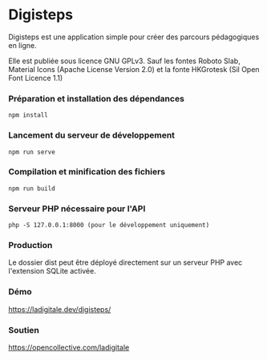 # Digisteps

Digisteps est une application simple pour créer des parcours pédagogiques en ligne. 

Elle est publiée sous licence GNU GPLv3.
Sauf les fontes Roboto Slab, Material Icons (Apache License Version 2.0) et la fonte HKGrotesk (Sil Open Font Licence 1.1)

### Préparation et installation des dépendances
```
npm install
```

### Lancement du serveur de développement
```
npm run serve
```

### Compilation et minification des fichiers
```
npm run build
```

### Serveur PHP nécessaire pour l'API
```
php -S 127.0.0.1:8000 (pour le développement uniquement)
```

### Production
Le dossier dist peut être déployé directement sur un serveur PHP avec l'extension SQLite activée.

### Démo
https://ladigitale.dev/digisteps/

### Soutien
https://opencollective.com/ladigitale

